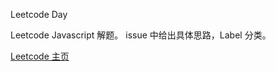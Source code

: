 Leetcode Day

Leetcode Javascript 解题。
issue 中给出具体思路，Label 分类。

[Leetcode 主页](https://leetcode-cn.com/u/samoyed-husky/)
